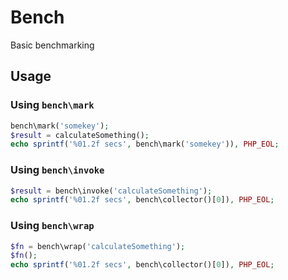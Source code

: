 # Bench

Basic benchmarking

## Usage

### Using `bench\mark`

```php
bench\mark('somekey');
$result = calculateSomething();
echo sprintf('%01.2f secs', bench\mark('somekey')), PHP_EOL;
```

### Using `bench\invoke`

```php
$result = bench\invoke('calculateSomething');
echo sprintf('%01.2f secs', bench\collector()[0]), PHP_EOL;
```

### Using `bench\wrap`

```php
$fn = bench\wrap('calculateSomething');
$fn();
echo sprintf('%01.2f secs', bench\collector()[0]), PHP_EOL;
```